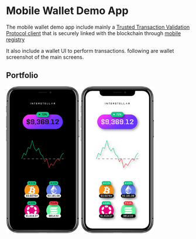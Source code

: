# Mobile Wallet Demo App


The mobile wallet demo app include mainly a [Trusted Transaction Validation Protocol client](./TTVP_client.md) that is securely linked with the blockchain through [mobile registry](./Mobile_Registry.md)


It also include a wallet UI to perform transactions.
following are wallet screenshot of the main screens.

## Portfolio

<img src="./fig/Wallet_Menu_Black_border.png" alt="wallet menu" width="200"/>


<img src="./fig/Wallet_Menu_white_border.png" alt="wallet menu" width="200"/>